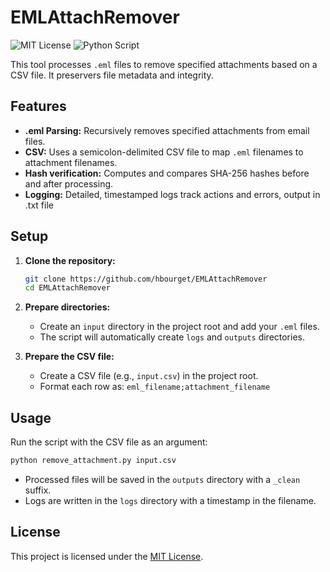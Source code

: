 # EMLAttachRemover

![MIT License](https://img.shields.io/badge/License-MIT-black)
![Python Script](https://img.shields.io/badge/3.0+-Python-blue)

This tool processes `.eml` files to remove specified attachments based on a CSV file. It preservers file metadata and integrity.

## Features

- **.eml Parsing:** Recursively removes specified attachments from email files.
- **CSV:** Uses a semicolon-delimited CSV file to map `.eml` filenames to attachment filenames.
- **Hash verification:** Computes and compares SHA-256 hashes before and after processing.
- **Logging:** Detailed, timestamped logs track actions and errors, output in .txt file

## Setup

1. **Clone the repository:**
   ```bash
   git clone https://github.com/hbourget/EMLAttachRemover
   cd EMLAttachRemover
   ```
2. **Prepare directories:**
   - Create an `input` directory in the project root and add your `.eml` files.
   - The script will automatically create `logs` and `outputs` directories.

3. **Prepare the CSV file:**
   - Create a CSV file (e.g., `input.csv`) in the project root.
   - Format each row as: `eml_filename;attachment_filename`

## Usage

Run the script with the CSV file as an argument:
```bash
python remove_attachment.py input.csv
```

- Processed files will be saved in the `outputs` directory with a `_clean` suffix.
- Logs are written in the `logs` directory with a timestamp in the filename.

## License

This project is licensed under the [MIT License](./LICENSE).

